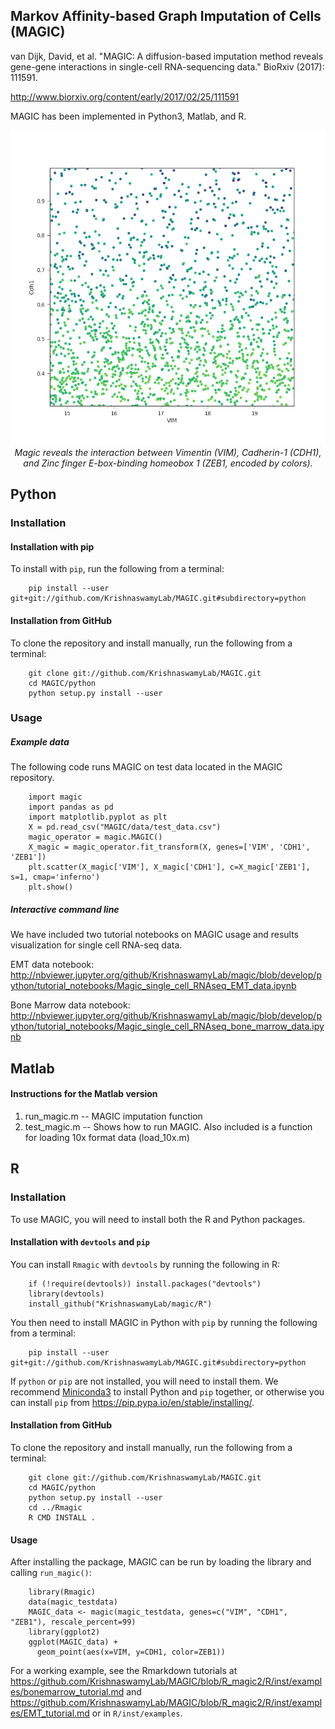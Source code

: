 Markov Affinity-based Graph Imputation of Cells (MAGIC)
-------------------------------------------------------
van Dijk, David, et al. "MAGIC: A diffusion-based imputation method reveals gene-gene interactions in single-cell RNA-sequencing data." BioRxiv (2017): 111591.

http://www.biorxiv.org/content/early/2017/02/25/111591

MAGIC has been implemented in Python3, Matlab, and R.

<p align="center">
<img src="https://github.com/KrishnaswamyLab/MAGIC/blob/master/magic.gif"/>
<br>
<i>Magic reveals the interaction between Vimentin (VIM), Cadherin-1 (CDH1), and Zinc finger E-box-binding homeobox 1 (ZEB1, encoded by colors).
</i>
</p>

## Python

### Installation

#### Installation with pip

To install with `pip`, run the following from a terminal:

        pip install --user git+git://github.com/KrishnaswamyLab/MAGIC.git#subdirectory=python

#### Installation from GitHub

To clone the repository and install manually, run the following from a terminal:

        git clone git://github.com/KrishnaswamyLab/MAGIC.git
        cd MAGIC/python
        python setup.py install --user

### Usage

##### Example data

The following code runs MAGIC on test data located in the MAGIC repository.

		import magic
		import pandas as pd
		import matplotlib.pyplot as plt
		X = pd.read_csv("MAGIC/data/test_data.csv")
		magic_operator = magic.MAGIC()
		X_magic = magic_operator.fit_transform(X, genes=['VIM', 'CDH1', 'ZEB1'])
		plt.scatter(X_magic['VIM'], X_magic['CDH1'], c=X_magic['ZEB1'], s=1, cmap='inferno')
		plt.show()

##### Interactive command line
We have included two tutorial notebooks on MAGIC usage and results visualization for single cell RNA-seq data.

EMT data notebook: http://nbviewer.jupyter.org/github/KrishnaswamyLab/magic/blob/develop/python/tutorial_notebooks/Magic_single_cell_RNAseq_EMT_data.ipynb

Bone Marrow data notebook: http://nbviewer.jupyter.org/github/KrishnaswamyLab/magic/blob/develop/python/tutorial_notebooks/Magic_single_cell_RNAseq_bone_marrow_data.ipynb

## Matlab

#### Instructions for the Matlab version
1. run_magic.m -- MAGIC imputation function
2. test_magic.m -- Shows how to run MAGIC. Also included is a function for loading 10x format data (load_10x.m)

## R

### Installation

To use MAGIC, you will need to install both the R and Python packages.

#### Installation with `devtools` and `pip`

You can install `Rmagic` with `devtools` by running the following in R:

        if (!require(devtools)) install.packages("devtools")
        library(devtools)
        install_github("KrishnaswamyLab/magic/R")

You then need to install MAGIC in Python with `pip` by running the following from a terminal:

		pip install --user git+git://github.com/KrishnaswamyLab/MAGIC.git#subdirectory=python

If `python` or `pip` are not installed, you will need to install them. We recommend [Miniconda3](https://conda.io/miniconda.html) to install Python and `pip` together, or otherwise you can install `pip` from https://pip.pypa.io/en/stable/installing/.

#### Installation from GitHub

To clone the repository and install manually, run the following from a terminal:

        git clone git://github.com/KrishnaswamyLab/MAGIC.git
        cd MAGIC/python
        python setup.py install --user
        cd ../Rmagic
        R CMD INSTALL .

#### Usage

After installing the package, MAGIC can be run by loading the library and calling `run_magic()`:

		library(Rmagic)
		data(magic_testdata)
		MAGIC_data <- magic(magic_testdata, genes=c("VIM", "CDH1", "ZEB1"), rescale_percent=99)
		library(ggplot2)
		ggplot(MAGIC_data) +
		  geom_point(aes(x=VIM, y=CDH1, color=ZEB1))

For a working example, see the Rmarkdown tutorials at https://github.com/KrishnaswamyLab/MAGIC/blob/R_magic2/R/inst/examples/bonemarrow_tutorial.md and https://github.com/KrishnaswamyLab/MAGIC/blob/R_magic2/R/inst/examples/EMT_tutorial.md or in `R/inst/examples`.
